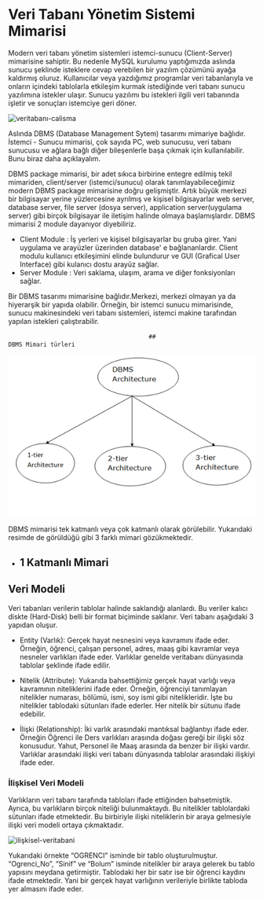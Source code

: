 

# Veri Tabanı Yönetim Sistemi Mimarisi

Modern veri tabanı yönetim sistemleri istemci-sunucu (Client-Server) mimarisine sahiptir. Bu nedenle MySQL kurulumu yaptığımızda aslında sunucu şeklinde isteklere cevap verebilen bir yazılım çözümünü ayağa kaldırmış oluruz. Kullanıcılar veya yazdığımız programlar veri tabanlarıyla ve onların içindeki tablolarla etkileşim kurmak istediğinde veri tabanı sunucu yazılımına istekler ulaşır. Sunucu yazılımı bu istekleri ilgili veri tabanında işletir ve sonuçları istemciye geri döner.

![veritabanı-calisma](figures/veritabanı-calisma.png)



Aslında DBMS (Database Management Sytem) tasarımı mimariye bağlıdır. İstemci - Sunucu mimarisi, çok sayıda PC, web sunucusu, veri tabanı sunucusu ve ağlara bağlı diğer bileşenlerle başa çıkmak için kullanılabilir.  Bunu biraz daha açıklayalım.

DBMS package mimarisi, bir adet sıkıca birbirine entegre edilmiş tekil mimariden, client/server (istemci/sunucu) olarak tanımlayabileceğimiz modern DBMS package mimarisine doğru gelişmiştir. Artık büyük merkezi bir bilgisayar yerine yüzlercesine ayrılmış ve kişisel bilgisayarlar web server, database server, file server (dosya server), application server(uygulama server) gibi birçok bilgisayar ile iletişim halinde olmaya başlamışlardır. DBMS mimarisi 2 module dayanıyor diyebiliriz.

* Client Module : İş yerleri ve kişisel bilgisayarlar bu gruba girer. Yani uygulama ve arayüzler üzerinden database' e bağlananlardır. Client modulu kullanıcı etkileşimini elinde bulundurur ve GUI (Grafical User Interface) gibi kulanıcı dostu arayüz sağlar.
* Server Module : Veri saklama, ulaşım, arama ve diğer fonksiyonları sağlar.

Bir DBMS tasarımı mimarisine bağlıdır.Merkezi, merkezi olmayan ya da hiyerarşik bir yapıda olabilir. Örneğin, bir istemci sunucu mimarisinde, sunucu makinesindeki veri tabanı sistemleri, istemci makine tarafından yapılan istekleri çalıştırabilir.

											## 																	DBMS Mimari türleri

![databasearchitecture](figures/dbms-architecture.png)



DBMS mimarisi tek katmanlı veya çok katmanlı olarak görülebilir. Yukarıdaki resimde de görüldüğü gibi 3 farklı mimari gözükmektedir.

* ## 1 Katmanlı Mimari

  



## Veri Modeli

Veri tabanları verilerin tablolar halinde saklandığı alanlardı. Bu veriler kalıcı diskte (Hard-Disk) belli bir format biçiminde saklanır. Veri tabanı aşağıdaki 3 yapıdan oluşur.

* Entity (Varlık): Gerçek hayat nesnesini veya kavramını ifade eder. Örneğin, öğrenci, çalışan personel, adres, maaş gibi kavramlar veya nesneler varlıkları ifade eder. Varlıklar genelde veritabanı dünyasında tablolar şeklinde ifade edilir.

* Nitelik (Attribute): Yukarıda bahsettiğimiz gerçek hayat varlığı veya kavramının niteliklerini ifade eder. Örneğin, öğrenciyi tanımlayan nitelikler numarası, bölümü, ismi, soy ismi gibi nitelikleridir. İşte bu nitelikler tablodaki sütunları ifade ederler. Her nitelik bir sütunu ifade edebilir.

* İlişki (Relationship): İki varlık arasındaki mantıksal bağlantıyı ifade eder. Örneğin Öğrenci ile Ders varlıkları arasında doğası gereği bir ilişki söz konusudur. Yahut, Personel ile Maaş arasında da benzer bir ilişki vardır. Varlıklar arasındaki ilişki veri tabanı dünyasında tablolar arasındaki ilişkiyi ifade eder.

### İlişkisel Veri Modeli

Varlıkların veri tabanı tarafında tabloları ifade ettiğinden bahsetmiştik. Ayrıca, bu varlıkların birçok niteliği bulunmaktaydı. Bu nitelikler tablolardaki sütunları ifade etmektedir. Bu birbiriyle ilişki niteliklerin bir araya gelmesiyle ilişki veri modeli ortaya çıkmaktadır.

![ilişkisel-veritabani](figures/iliskisel-veritabanı.png)

Yukarıdaki örnekte “OGRENCI” isminde bir tablo oluşturulmuştur. “Ogrenci_No”, “Sinif” ve “Bolum” isminde nitelikler bir araya gelerek bu tablo yapısını meydana getirmiştir. Tablodaki her bir satır ise bir öğrenci kaydını ifade etmektedir. Yani bir gerçek hayat varlığının verileriyle birlikte tabloda yer almasını ifade eder.